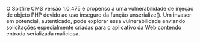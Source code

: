 O Spitfire CMS versão 1.0.475 é propenso a uma vulnerabilidade de injeção de objeto PHP devido ao uso inseguro da função unserialize(). Um invasor em potencial, autenticado, pode explorar essa vulnerabilidade enviando solicitações especialmente criadas para o aplicativo da Web contendo entrada serializada maliciosa.
